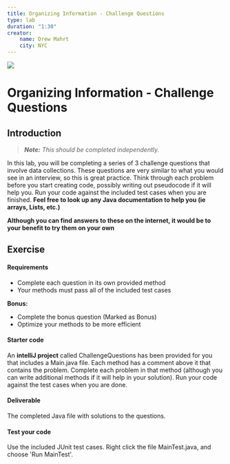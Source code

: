 ```yaml
---
title: Organizing Information - Challenge Questions
type: lab
duration: "1:30"
creator:
    name: Drew Mahrt
    city: NYC
---
```


![](https://ga-dash.s3.amazonaws.com/production/assets/logo-9f88ae6c9c3871690e33280fcf557f33.png)

# Organizing Information - Challenge Questions

## Introduction

> ***Note:*** _This should be completed independently._

In this lab, you will be completing a series of 3 challenge questions that involve data collections. These questions are very similar to what you would see in an interview, so this is great practice. Think through each problem before you start creating code, possibly writing out pseudocode if it will help you. Run your code against the included test cases when you are finished. **Feel free to look up any Java documentation to help you (ie arrays, Lists, etc.)**

**Although you can find answers to these on the internet, it would be to your benefit to try them on your own**

## Exercise

#### Requirements

- Complete each question in its own provided method
- Your methods must pass all of the included test cases

**Bonus:**
- Complete the bonus question (Marked as Bonus)
- Optimize your methods to be more efficient

#### Starter code

An **intelliJ project** called ChallengeQuestions has been provided for you that includes a Main.java file. Each method has a comment above it that contains the problem. Complete each problem in that method (although you can write additional methods if it will help in your solution). Run your code against the test cases when you are done.

#### Deliverable

The completed Java file with solutions to the questions.


#### Test your code

Use the included JUnit test cases. Right click the file MainTest.java, and choose 'Run MainTest'.
